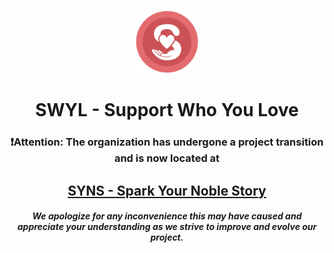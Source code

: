 <p align="center">
<br />
<a href="https://github.com/SWYLy"><img src="https://github.com/SWYLy/materials/blob/master/logo.svg?raw=true" width="100" alt=""/></a>
<h1 align="center">SWYL - Support Who You Love</h1>
<h3 align="center">❗Attention: The organization has undergone a project transition and is now located at</h3>
<h2 align="center"><a href="https://github.com/syns-platform">SYNS - Spark Your Noble Story</a></h2>
  
<h5 align="center">We apologize for any inconvenience this may have caused and appreciate your understanding as we strive to improve and evolve our project.</h5>
</p>
  
